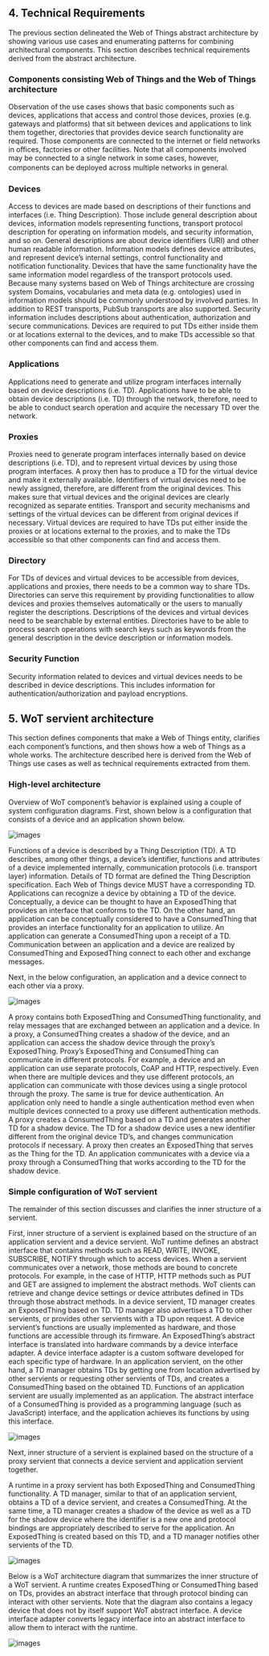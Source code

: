 ## 4. Technical Requirements

The previous section delineated the Web of Things abstract architecture by showing various use cases and enumerating 
patterns for combining architectural components. This section describes technical requirements derived from the abstract 
architecture.

### Components consisting Web of Things and the Web of Things architecture
  Observation of the use cases shows that basic components such as devices, applications that access and control those 
  devices, proxies (e.g. gateways and platforms) that sit between devices and applications to link them together, 
  directories that provides device search functionality are required.
  Those components are connected to the internet or field networks in offices, factories or other facilities. Note 
  that all components involved may be connected to a single network in some cases, however, components can be deployed
  across multiple networks in general.
　
### Devices
  Access to devices are made based on descriptions of their functions and interfaces (i.e. Thing Description). Those 
  include general description about devices, information models representing functions, transport protocol description 
  for operating on information models, and security information, and so on.
  General descriptions are about device identifiers (URI) and other human readable information.
  Information models defines device attributes, and represent device’s internal settings, control functionality and 
  notification functionality. Devices that have the same functionality have the same information model regardless of 
  the transport protocols used.
  Because many systems based on Web of Things architecture are crossing system Domains, vocabularies and meta data 
  (e.g. ontologies) used in information models should be commonly understood by involved parties.
  In addition to REST transports, PubSub transports are also supported.
  Security information includes descriptions about authentication, authorization and secure communications.
  Devices are required to put TDs either inside them or at locations external to the devices, and to make TDs accessible 
  so that other components can find and access them. 

### Applications
  Applications need to generate and utilize program interfaces internally based on device descriptions (i.e. TD).
  Applications have to be able to obtain device descriptions (i.e. TD) through the network, therefore, need to be able 
  to conduct search operation and acquire the necessary TD over the network.

### Proxies
  Proxies need to generate program interfaces internally based on device descriptions (i.e. TD), and to represent 
  virtual devices by using those program interfaces. A proxy then has to produce a TD for the virtual device and make 
  it externally available.
  Identifiers of virtual devices need to be newly assigned, therefore, are different from the original devices. This 
  makes sure that virtual devices and the original devices are clearly recognized as separate entities. Transport and 
  security mechanisms and settings of the virtual devices can be different from original devices if necessary.
  Virtual devices are required to have TDs put either inside the proxies or at locations external to the proxies, and 
  to make the TDs accessible so that other components can find and access them. 

### Directory
  For TDs of devices and virtual devices to be accessible from devices, applications and proxies, there needs to be 
  a common way to share TDs. Directories can serve this requirement by providing functionalities to allow devices and 
  proxies themselves automatically or the users to manually register the descriptions.
  Descriptions of the devices and virtual devices need to be searchable by external entities. Directories have to 
  be able to process search operations with search keys such as keywords from the general description in the device 
  description or information models.

### Security Function
  Security information related to devices and virtual devices needs to be described in device descriptions. 
  This includes information for authentication/authorization and payload encryptions. 


## 5. WoT servient architecture

This section defines components that make a Web of Things entity, clarifies each component’s functions, and then shows 
how a web of Things as a whole works. The architecture described here is derived from the Web of Things use cases
as well as technical requirements extracted from them.

### High-level architecture

Overview of WoT component’s behavior is explained using a couple of system configuration diagrams. First, shown below 
is a configuration that consists of a device and an application shown below.

![images](/images/application-device.png)

Functions of a device is described by a Thing Description (TD). A TD describes, among other things, a device’s identifier, 
functions and attributes of a device implemented internally, communication protocols (i.e. transport layer) information. 
Details of TD format are defined the Thing Description specification.
Each Web of Things device MUST have a corresponding TD. Applications can recognize a device by obtaining a TD of the device. 
Conceptually, a device can be thought to have an ExposedThing that provides an interface that conforms to the TD. On the 
other hand, an application can be conceptually considered to have a ConsumedThing that provides an interface functionality 
for an application to utilize. An application can generate a ConsumedThing upon a receipt of a TD. Communication between 
an application and a device are realized by ConsumedThing and ExposedThing connect to each other and exchange messages.

Next, in the below configuration, an application and a device connect to each other via a proxy. 

![images](/images/application-proxy-device.png)

A proxy contains both ExposedThing and ConsumedThing functionality, and relay messages that are exchanged between 
an application and a device. In a proxy, a ConsumedThing creates a shadow of the device, and an application can access 
the shadow device through the proxy’s ExposedThing.
Proxy’s ExposedThing and ConsumedThing can communicate in different protocols. For example, a device and an application 
can use separate protocols, CoAP and HTTP, respectively. Even when there are multiple devices and they use different 
protocols, an application can communicate with those devices using a single protocol through the proxy. The same is true 
for device authentication. An application only need to handle a single authentication method even when multiple devices 
connected to a proxy use different authentication methods.
A proxy creates a ConsumedThing based on a TD and generates another TD for a shadow device. The TD for a shadow device 
uses a new identifier different from the original device TD’s, and changes communication protocols if necessary. A proxy 
then creates an ExposedThing that serves as the Thing for the TD. An application communicates with a device via a proxy 
through a ConsumedThing that works according to the TD for the shadow device.

### Simple configuration of WoT servient

The remainder of this section discusses and clarifies the inner structure of a servient.

First, inner structure of a servient is explained based on the structure of an application servient and a device servient.
WoT runtime defines an abstract interface that contains methods such as READ, WRITE, INVOKE, SUBSCRIBE, NOTIFY through 
which to access devices. When a servient communicates over a network, those methods are bound to concrete protocols. 
For example, in the case of HTTP, HTTP methods such as PUT and GET are assigned to implement the abstract methods. 
WoT clients can retrieve and change device settings or device attributes defined in TDs through those abstract methods.
In a device servient, TD manager creates an ExposedThing based on TD. TD manager also advertises a TD to other servients, 
or provides other servients with a TD upon request. A device servient’s functions are usually implemented as hardware, and 
those functions are accessible through its firmware. An ExposedThing’s abstract interface is translated into hardware commands
by a device interface adapter. A device interface adapter is a custom software developed for each specific type of hardware.
In an application servient, on the other hand, a TD manager obtains TDs by getting one from location advertised by other 
servients or requesting other servients of TDs, and creates a ConsumedThing based on the obtained TD. Functions of 
an application servient are usually implemented as an application. The abstract interface of a ConsumedThing is provided 
as a programming language (such as JavaScript) interface, and the application achieves its functions by using this interface.

![images](/images/application-device-detail.png)

Next, inner structure of a servient is explained based on the structure of a proxy servient that connects a device servient 
and application servient together.

A runtime in a proxy servient has both ExposedThing and ConsumedThing functionality. A TD manager, similar to that of 
an application servient, obtains a TD of a device servient, and creates a ConsumedThing. At the same time, a TD manager 
creates a shadow of the device as well as a TD for the shadow device where the identifier is a new one and protocol bindings 
are appropriately described to serve for the application. An ExposedThing is created based on this TD, and a TD manager 
notifies other servients of the TD.

![images](/images/application-device-detail.png)

Below is a WoT architecture diagram that summarizes the inner structure of a WoT servient. A runtime creates ExposedThing 
or ConsumedThing based on TDs, provides an abstract interface that through protocol binding can interact with other servients. 
Note that the diagram also contains a legacy device that does not by itself support WoT abstract interface. A device interface 
adapter converts legacy interface into an abstract interface to allow them to interact with the runtime.

![images](/images/servient-detail.png)



